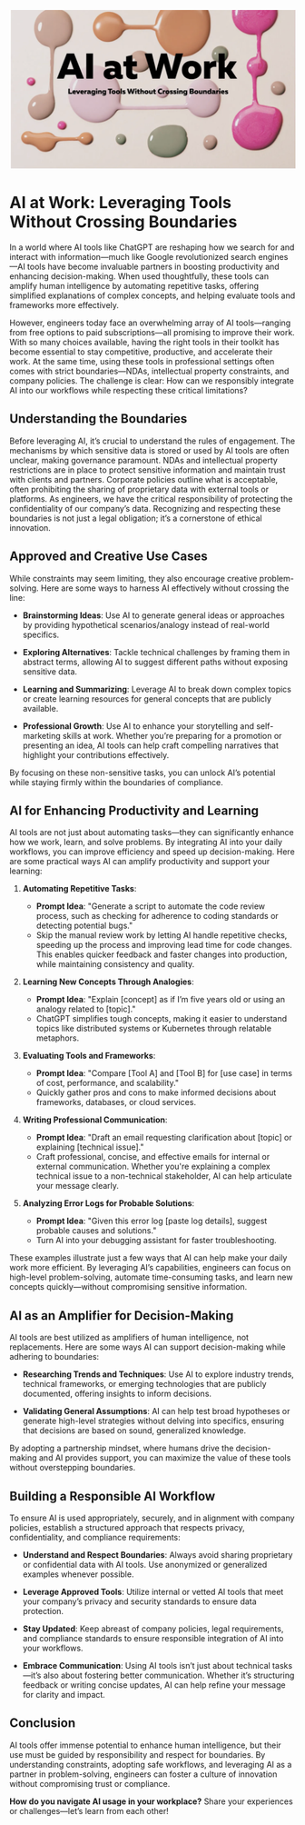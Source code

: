 ![Banner](/assets/2025/aitatwork.png)
# AI at Work: Leveraging Tools Without Crossing Boundaries

In a world where AI tools like ChatGPT are reshaping how we search for and interact with information—much like Google revolutionized search engines—AI tools have become invaluable partners in boosting productivity and enhancing decision-making. When used thoughtfully, these tools can amplify human intelligence by automating repetitive tasks, offering simplified explanations of complex concepts, and helping evaluate tools and frameworks more effectively.

However, engineers today face an overwhelming array of AI tools—ranging from free options to paid subscriptions—all promising to improve their work. With so many choices available, having the right tools in their toolkit has become essential to stay competitive, productive, and accelerate their work. At the same time, using these tools in professional settings often comes with strict boundaries—NDAs, intellectual property constraints, and company policies. The challenge is clear: How can we responsibly integrate AI into our workflows while respecting these critical limitations?

## Understanding the Boundaries

Before leveraging AI, it’s crucial to understand the rules of engagement. The mechanisms by which sensitive data is stored or used by AI tools are often unclear, making governance paramount. NDAs and intellectual property restrictions are in place to protect sensitive information and maintain trust with clients and partners. Corporate policies outline what is acceptable, often prohibiting the sharing of proprietary data with external tools or platforms. As engineers, we have the critical responsibility of protecting the confidentiality of our company’s data. Recognizing and respecting these boundaries is not just a legal obligation; it’s a cornerstone of ethical innovation.

## Approved and Creative Use Cases

While constraints may seem limiting, they also encourage creative problem-solving. Here are some ways to harness AI effectively without crossing the line:

- **Brainstorming Ideas**: Use AI to generate general ideas or approaches by providing hypothetical scenarios/analogy instead of real-world specifics.
  
- **Exploring Alternatives**: Tackle technical challenges by framing them in abstract terms, allowing AI to suggest different paths without exposing sensitive data.

- **Learning and Summarizing**: Leverage AI to break down complex topics or create learning resources for general concepts that are publicly available.

- **Professional Growth**: Use AI to enhance your storytelling and self-marketing skills at work. Whether you’re preparing for a promotion or presenting an idea, AI tools can help craft compelling narratives that highlight your contributions effectively.

By focusing on these non-sensitive tasks, you can unlock AI’s potential while staying firmly within the boundaries of compliance.

## AI for Enhancing Productivity and Learning

AI tools are not just about automating tasks—they can significantly enhance how we work, learn, and solve problems. By integrating AI into your daily workflows, you can improve efficiency and speed up decision-making. Here are some practical ways AI can amplify productivity and support your learning:

1. **Automating Repetitive Tasks**:
    - **Prompt Idea**: "Generate a script to automate the code review process, such as checking for adherence to coding standards or detecting potential bugs."
    - Skip the manual review work by letting AI handle repetitive checks, speeding up the process and improving lead time for code changes. This enables quicker feedback and faster changes into production, while maintaining consistency and quality.

2. **Learning New Concepts Through Analogies**:
    - **Prompt Idea**: "Explain [concept] as if I’m five years old or using an analogy related to [topic]."
    - ChatGPT simplifies tough concepts, making it easier to understand topics like distributed systems or Kubernetes through relatable metaphors.

3. **Evaluating Tools and Frameworks**:
    - **Prompt Idea**: "Compare [Tool A] and [Tool B] for [use case] in terms of cost, performance, and scalability."
    - Quickly gather pros and cons to make informed decisions about frameworks, databases, or cloud services.

4. **Writing Professional Communication**:
    - **Prompt Idea**: "Draft an email requesting clarification about [topic] or explaining [technical issue]."
    - Craft professional, concise, and effective emails for internal or external communication. Whether you're explaining a complex technical issue to a non-technical stakeholder, AI can help articulate your message clearly.

5. **Analyzing Error Logs for Probable Solutions**:
    - **Prompt Idea**: "Given this error log [paste log details], suggest probable causes and solutions."
    - Turn AI into your debugging assistant for faster troubleshooting.

These examples illustrate just a few ways that AI can help make your daily work more efficient. By leveraging AI’s capabilities, engineers can focus on high-level problem-solving, automate time-consuming tasks, and learn new concepts quickly—without compromising sensitive information.

## AI as an Amplifier for Decision-Making

AI tools are best utilized as amplifiers of human intelligence, not replacements. Here are some ways AI can support decision-making while adhering to boundaries:

- **Researching Trends and Techniques**: Use AI to explore industry trends, technical frameworks, or emerging technologies that are publicly documented, offering insights to inform decisions.
  
- **Validating General Assumptions**: AI can help test broad hypotheses or generate high-level strategies without delving into specifics, ensuring that decisions are based on sound, generalized knowledge.

By adopting a partnership mindset, where humans drive the decision-making and AI provides support, you can maximize the value of these tools without overstepping boundaries.

## Building a Responsible AI Workflow

To ensure AI is used appropriately, securely, and in alignment with company policies, establish a structured approach that respects privacy, confidentiality, and compliance requirements:

- **Understand and Respect Boundaries**: Always avoid sharing proprietary or confidential data with AI tools. Use anonymized or generalized examples whenever possible.

- **Leverage Approved Tools**: Utilize internal or vetted AI tools that meet your company’s privacy and security standards to ensure data protection.

- **Stay Updated**: Keep abreast of company policies, legal requirements, and compliance standards to ensure responsible integration of AI into your workflows.

- **Embrace Communication**: Using AI tools isn’t just about technical tasks—it’s also about fostering better communication. Whether it’s structuring feedback or writing concise updates, AI can help refine your message for clarity and impact.

## Conclusion

AI tools offer immense potential to enhance human intelligence, but their use must be guided by responsibility and respect for boundaries. By understanding constraints, adopting safe workflows, and leveraging AI as a partner in problem-solving, engineers can foster a culture of innovation without compromising trust or compliance.

**How do you navigate AI usage in your workplace?** Share your experiences or challenges—let’s learn from each other!

